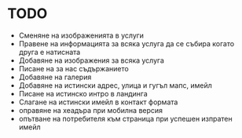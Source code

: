 # TODO

- Сменяне на изображенията в услуги
- Правене на информацията за всяка услуга да се събира когато друга е натисната
- Добавяне на изображения за всяка услуга
- Писане на за нас съдържанието
- Добавяне на галерия
- Добавяне на истински адрес, улица и гугъл мапс, имейл
- Писaне на истинско интро в ландинга
- Слагане на истински имейл в контакт формата
- оправяне на хеадъра при мобилна версия
- опътване на потребителя към страница при успешен изпратен имейл
